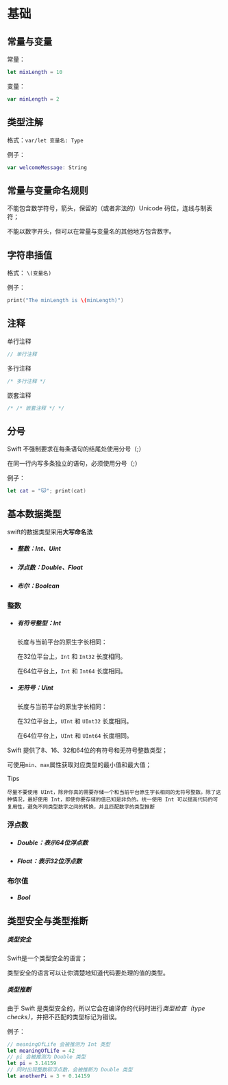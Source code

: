 # 基础

## 常量与变量

常量：

```swift
let mixLength = 10
```

变量：

```swift
var minLength = 2
```



## 类型注解

格式：`var/let 变量名: Type`

例子：

```swift
var welcomeMessage: String
```



## 常量与变量命名规则

不能包含数学符号，箭头，保留的（或者非法的）Unicode 码位，连线与制表符；

不能以数字开头，但可以在常量与变量名的其他地方包含数字。



## 字符串插值

格式： `\(变量名)`

例子：

```swift
print("The minLength is \(minLength)")
```



## 注释

单行注释

```swift
// 单行注释
```

多行注释

```swift
/* 多行注释 */
```

嵌套注释

```swift
/* /* 嵌套注释 */ */
```



## 分号

Swift 不强制要求在每条语句的结尾处使用分号（;）

在同一行内写多条独立的语句，必须使用分号（;）

例子：

```swift
let cat = "🐱"; print(cat)
```



## 基本数据类型

swift的数据类型采用**大写命名法**

- ##### 整数：Int、Uint

- ##### 浮点数：Double、Float

- ##### 布尔：Boolean

### 整数

- ##### 有符号整型：Int

  长度与当前平台的原生字长相同：

  在32位平台上，`Int` 和 `Int32` 长度相同。

  在64位平台上，`Int` 和 `Int64` 长度相同。

- ##### 无符号：Uint

  长度与当前平台的原生字长相同：

  在32位平台上，`UInt` 和 `UInt32` 长度相同。

  在64位平台上，`UInt` 和 `UInt64` 长度相同。

Swift 提供了8、16、32和64位的有符号和无符号整数类型；

可使用`min`、`max`属性获取对应类型的最小值和最大值；

Tips

```
尽量不要使用 UInt，除非你真的需要存储一个和当前平台原生字长相同的无符号整数。除了这种情况，最好使用 Int，即使你要存储的值已知是非负的。统一使用 Int 可以提高代码的可复用性，避免不同类型数字之间的转换，并且匹配数字的类型推断
```

### 浮点数

- ##### Double：表示64位浮点数

- ##### Float：表示32位浮点数

### 布尔值

- ##### Bool



## 类型安全与类型推断

##### 类型安全

Swift是一个类型安全的语言；

类型安全的语言可以让你清楚地知道代码要处理的值的类型。

##### 类型推断

由于 Swift 是类型安全的，所以它会在编译你的代码时进行*类型检查（type checks）*，并把不匹配的类型标记为错误。

例子：

```swift
// meaningOfLife 会被推测为 Int 类型
let meaningOfLife = 42
// pi 会被推测为 Double 类型
let pi = 3.14159
// 同时出现整数和浮点数，会被推断为 Double 类型
let anotherPi = 3 + 0.14159
```



